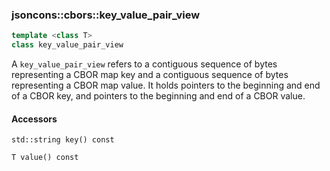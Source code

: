### jsoncons::cbors::key_value_pair_view 

```c++
template <class T>
class key_value_pair_view
```

A `key_value_pair_view` refers to a contiguous sequence of bytes representing a CBOR map key and a contiguous sequence of bytes representing a CBOR map value.
It holds pointers to the beginning and end of a CBOR key, and pointers to the beginning and end of a CBOR value.

#### Accessors
    
    std::string key() const

    T value() const


